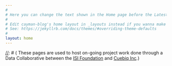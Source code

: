 ```yaml
---
#
# Here you can change the text shown in the Home page before the Latest Posts section.
#
# Edit cayman-blog's home layout in _layouts instead if you wanna make some changes
# See: https://jekyllrb.com/docs/themes/#overriding-theme-defaults
#
layout: home
---
```

[//]: # ( These pages are used to host on-going project work done through a Data Collaborative between the [ISI Foundation](https://www.isi.it) and [Cuebiq Inc](www.cuebiq.com).)


[//]: # ( The research project analyses anonymized location data to understand the effect of mobility restrictions and behavioral changes on the current international SARS-CoV-2 outbreak.)
